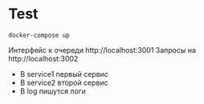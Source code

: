 # Test

```
docker-compose up
```

Интерфейс к очереди http://localhost:3001
Запросы на http://localhost:3002

- В service1 первый сервис
- В service2 второй сервис
- В log пишутся логи
